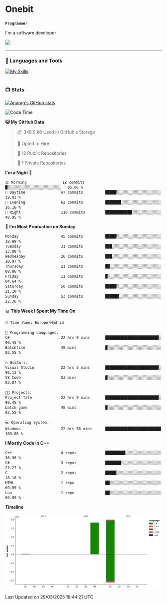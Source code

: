 # Onebit

**`Programmer`**

I'm a software developer

   ![](https://komarev.com/ghpvc/?username=onebit5&color=blueviolet)

---

### 🧰 Languages and Tools

[![My Skills](https://skillicons.dev/icons?i=cpp,c,cs,java,lua,unity,git,linux,github,discord,vscode,visualstudio)](https://skillicons.dev)
<br />

#

### 📺 Stats
[![Anurag's GitHub stats](https://github-readme-stats.vercel.app/api?username=onebit5&show_icons=true&theme=radical)](https://github.com/anuraghazra/github-readme-stats)                
<!--START_SECTION:waka-->
![Code Time](http://img.shields.io/badge/Code%20Time-207%20hrs%2055%20mins-blue)

**🐱 My GitHub Data** 

> 📦 348.9 kB Used in GitHub's Storage 
 > 
> 💼 Opted to Hire
 > 
> 📜 12 Public Repositories 
 > 
> 🔑 1 Private Repositories 
 > 
**I'm a Night 🦉** 

```text
🌞 Morning                12 commits          █░░░░░░░░░░░░░░░░░░░░░░░░   05.06 % 
🌆 Daytime                47 commits          █████░░░░░░░░░░░░░░░░░░░░   19.83 % 
🌃 Evening                62 commits          ███████░░░░░░░░░░░░░░░░░░   26.16 % 
🌙 Night                  116 commits         ████████████░░░░░░░░░░░░░   48.95 % 
```
📅 **I'm Most Productive on Sunday** 

```text
Monday                   45 commits          █████░░░░░░░░░░░░░░░░░░░░   18.99 % 
Tuesday                  31 commits          ███░░░░░░░░░░░░░░░░░░░░░░   13.08 % 
Wednesday                26 commits          ███░░░░░░░░░░░░░░░░░░░░░░   10.97 % 
Thursday                 21 commits          ██░░░░░░░░░░░░░░░░░░░░░░░   08.86 % 
Friday                   11 commits          █░░░░░░░░░░░░░░░░░░░░░░░░   04.64 % 
Saturday                 50 commits          █████░░░░░░░░░░░░░░░░░░░░   21.10 % 
Sunday                   53 commits          ██████░░░░░░░░░░░░░░░░░░░   22.36 % 
```


📊 **This Week I Spent My Time On** 

```text
🕑︎ Time Zone: Europe/Madrid

💬 Programming Languages: 
C#                       22 hrs 9 mins       ████████████████████████░   96.45 % 
Batchfile                48 mins             █░░░░░░░░░░░░░░░░░░░░░░░░   03.55 % 

🔥 Editors: 
Visual Studio            22 hrs 5 mins       ████████████████████████░   96.13 % 
VS Code                  53 mins             █░░░░░░░░░░░░░░░░░░░░░░░░   03.87 % 

🐱‍💻 Projects: 
Project Tale             22 hrs 9 mins       ████████████████████████░   96.45 % 
batch game               48 mins             █░░░░░░░░░░░░░░░░░░░░░░░░   03.55 % 

💻 Operating System: 
Windows                  22 hrs 58 mins      █████████████████████████   100.00 % 
```

**I Mostly Code in C++** 

```text
C++                      4 repos             █████████░░░░░░░░░░░░░░░░   36.36 % 
C#                       3 repos             ███████░░░░░░░░░░░░░░░░░░   27.27 % 
C                        2 repos             █████░░░░░░░░░░░░░░░░░░░░   18.18 % 
HTML                     1 repo              ██░░░░░░░░░░░░░░░░░░░░░░░   09.09 % 
Lua                      1 repo              ██░░░░░░░░░░░░░░░░░░░░░░░   09.09 % 
```



**Timeline**

![Lines of Code chart](https://raw.githubusercontent.com/Onebit5/Onebit5/main/assets/bar_graph.png)


 Last Updated on 29/03/2025 18:44:21 UTC
<!--END_SECTION:waka-->
